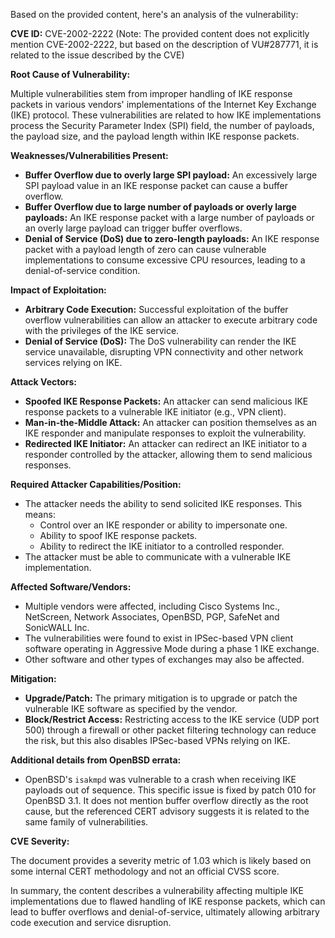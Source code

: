 Based on the provided content, here's an analysis of the vulnerability:

**CVE ID:** CVE-2002-2222 (Note: The provided content does not explicitly mention CVE-2002-2222, but based on the description of VU#287771, it is related to the issue described by the CVE)

**Root Cause of Vulnerability:**

Multiple vulnerabilities stem from improper handling of IKE response packets in various vendors' implementations of the Internet Key Exchange (IKE) protocol. These vulnerabilities are related to how IKE implementations process the Security Parameter Index (SPI) field, the number of payloads, the payload size, and the payload length within IKE response packets.

**Weaknesses/Vulnerabilities Present:**
*   **Buffer Overflow due to overly large SPI payload:** An excessively large SPI payload value in an IKE response packet can cause a buffer overflow.
*   **Buffer Overflow due to large number of payloads or overly large payloads:** An IKE response packet with a large number of payloads or an overly large payload can trigger buffer overflows.
*   **Denial of Service (DoS) due to zero-length payloads:** An IKE response packet with a payload length of zero can cause vulnerable implementations to consume excessive CPU resources, leading to a denial-of-service condition.

**Impact of Exploitation:**

*   **Arbitrary Code Execution:** Successful exploitation of the buffer overflow vulnerabilities can allow an attacker to execute arbitrary code with the privileges of the IKE service.
*   **Denial of Service (DoS):** The DoS vulnerability can render the IKE service unavailable, disrupting VPN connectivity and other network services relying on IKE.

**Attack Vectors:**

*   **Spoofed IKE Response Packets:** An attacker can send malicious IKE response packets to a vulnerable IKE initiator (e.g., VPN client).
*   **Man-in-the-Middle Attack:** An attacker can position themselves as an IKE responder and manipulate responses to exploit the vulnerability.
*   **Redirected IKE Initiator:** An attacker can redirect an IKE initiator to a responder controlled by the attacker, allowing them to send malicious responses.

**Required Attacker Capabilities/Position:**

*   The attacker needs the ability to send solicited IKE responses. This means:
    *   Control over an IKE responder or ability to impersonate one.
    *   Ability to spoof IKE response packets.
    *   Ability to redirect the IKE initiator to a controlled responder.
*   The attacker must be able to communicate with a vulnerable IKE implementation.

**Affected Software/Vendors:**
* Multiple vendors were affected, including Cisco Systems Inc., NetScreen, Network Associates, OpenBSD, PGP, SafeNet and SonicWALL Inc.
* The vulnerabilities were found to exist in IPSec-based VPN client software operating in Aggressive Mode during a phase 1 IKE exchange.
* Other software and other types of exchanges may also be affected.

**Mitigation:**
*   **Upgrade/Patch:** The primary mitigation is to upgrade or patch the vulnerable IKE software as specified by the vendor.
*   **Block/Restrict Access:** Restricting access to the IKE service (UDP port 500) through a firewall or other packet filtering technology can reduce the risk, but this also disables IPSec-based VPNs relying on IKE.

**Additional details from OpenBSD errata:**
*   OpenBSD's `isakmpd` was vulnerable to a crash when receiving IKE payloads out of sequence. This specific issue is fixed by patch 010 for OpenBSD 3.1. It does not mention buffer overflow directly as the root cause, but the referenced CERT advisory suggests it is related to the same family of vulnerabilities.

**CVE Severity:**

The document provides a severity metric of 1.03 which is likely based on some internal CERT methodology and not an official CVSS score.

In summary, the content describes a vulnerability affecting multiple IKE implementations due to flawed handling of IKE response packets, which can lead to buffer overflows and denial-of-service, ultimately allowing arbitrary code execution and service disruption.